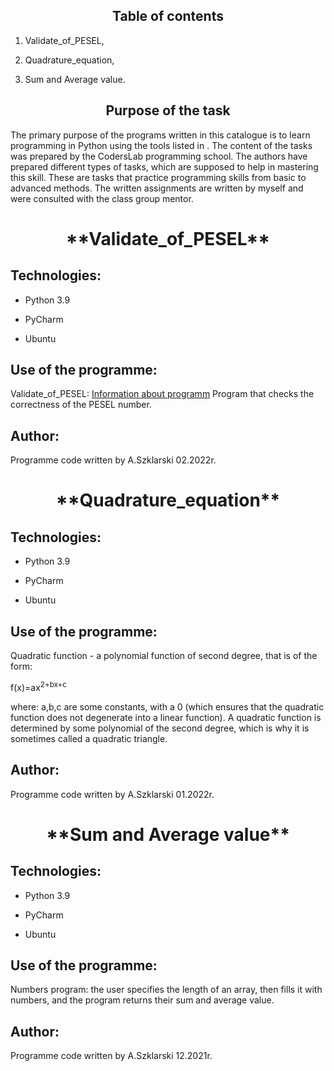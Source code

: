 <h2 align="center">Table of contents</h2>
<ol>
<li><p>Validate_of_PESEL,</p>
<li><p>Quadrature_equation,</p>
<li><p>Sum and Average value.</p>
</ol>

<h2 align="center">Purpose of the task</h2>
<p>The primary purpose of the programs written in this catalogue is to learn programming in Python using the tools listed in . The content of the tasks was prepared by the CodersLab programming school. The authors have prepared different types of tasks, which are supposed to help in mastering this skill. These are tasks that practice programming skills from basic to advanced methods. The written assignments are written by myself and were consulted with the class group mentor.<p>


<h1 align="center">**Validate_of_PESEL**</h1>

## Technologies:
<ul>
<li><p>Python 3.9</p>
<li><p>PyCharm</p>
<li><p>Ubuntu</p>
</ul>

## Use of the programme:
<p>Validate_of_PESEL: <a href="https://pl.wikipedia.org/wiki/PESEL">Information about programm</a> 
Program that checks the correctness of the PESEL number.</p>

## Author:
Programme code written by A.Szklarski 02.2022r.

<h1 align="center">**Quadrature_equation**</h1>

## Technologies:
<ul>
<li><p>Python 3.9</p>
<li><p>PyCharm</p>
<li><p>Ubuntu</p>
</ul>

## Use of the programme:
<p>Quadratic function - a polynomial function of second degree, that is of the form:

f(x)=ax<sup>2+bx+c

where: a,b,c are some constants, with a 0 (which ensures that the quadratic function does not degenerate into a linear function). A quadratic function is determined by some polynomial of the second degree, which is why it is sometimes called a quadratic triangle.</p>

## Author:
Programme code written by A.Szklarski 01.2022r.


<h1 align="center">**Sum and Average value**</h1>

## Technologies:
<ul>
<li><p>Python 3.9</p>
<li><p>PyCharm</p>
<li><p>Ubuntu</p>
</ul>

## Use of the programme:
<p>Numbers program: the user specifies the length of an array, then fills it with numbers, and the program returns their sum and average value.</p>

## Author:
Programme code written by A.Szklarski 12.2021r.







